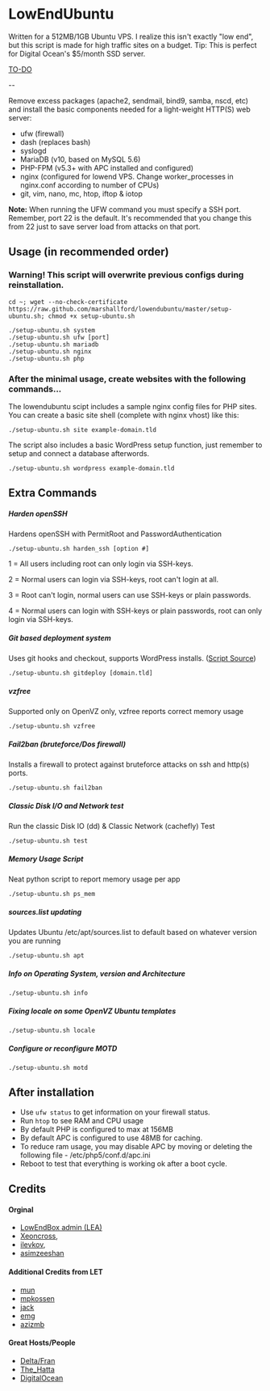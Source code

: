 # LowEndUbuntu

Written for a 512MB/1GB Ubuntu VPS. I realize this isn't exactly "low end", but this script is made for high traffic sites on a budget. Tip: This is perfect for Digital Ocean's $5/month SSD server.

[TO-DO](todo.md)

--

Remove excess packages (apache2, sendmail, bind9, samba, nscd, etc) and install the basic components needed for a light-weight HTTP(S) web server:

 - ufw (firewall)
 - dash (replaces bash)
 - syslogd
 - MariaDB (v10, based on MySQL 5.6)
 - PHP-FPM (v5.3+ with APC installed and configured)
 - nginx (configured for lowend VPS. Change worker_processes in nginx.conf according to number of CPUs)
 - git, vim, nano, mc, htop, iftop & iotop

**Note:** When running the UFW command you must specify a SSH port. Remember, port 22 is the default. It's recommended that you change this from 22 just to save server load from attacks on that port.

## Usage (in recommended order)

### Warning! This script will overwrite previous configs during reinstallation.

	cd ~; wget --no-check-certificate https://raw.github.com/marshallford/lowendubuntu/master/setup-ubuntu.sh; chmod +x setup-ubuntu.sh

	./setup-ubuntu.sh system
	./setup-ubuntu.sh ufw [port]
	./setup-ubuntu.sh mariadb
	./setup-ubuntu.sh nginx
	./setup-ubuntu.sh php

### After the minimal usage, create websites with the following commands...

The lowendubuntu scipt includes a sample nginx config files for PHP sites. You can create a basic site shell (complete with nginx vhost) like this:

	./setup-ubuntu.sh site example-domain.tld

The script also includes a basic WordPress setup function, just remember to setup and connect a database afterwords.

	./setup-ubuntu.sh wordpress example-domain.tld

## Extra Commands

##### Harden openSSH

Hardens openSSH with PermitRoot and PasswordAuthentication

	./setup-ubuntu.sh harden_ssh [option #]

1 = All users including root can only login via SSH-keys.

2 = Normal users can login via SSH-keys, root can't login at all.

3 = Root can't login, normal users can use SSH-keys or plain passwords.

4 = Normal users can login with SSH-keys or plain passwords, root can only login via SSH-keys.

##### Git based deployment system

Uses git hooks and checkout, supports WordPress installs. ([Script Source](https://github.com/marshallford/gitdeploy))

	./setup-ubuntu.sh gitdeploy [domain.tld]

##### vzfree

Supported only on OpenVZ only, vzfree reports correct memory usage

	./setup-ubuntu.sh vzfree

##### Fail2ban (bruteforce/Dos firewall)

Installs a firewall to protect against bruteforce attacks on ssh and http(s) ports.

	./setup-ubuntu.sh fail2ban

##### Classic Disk I/O and Network test

Run the classic Disk IO (dd) & Classic Network (cachefly) Test

	./setup-ubuntu.sh test

##### Memory Usage Script

Neat python script to report memory usage per app

	./setup-ubuntu.sh ps_mem

##### sources.list updating

Updates Ubuntu /etc/apt/sources.list to default based on whatever version you are running

	./setup-ubuntu.sh apt

##### Info on Operating System, version and Architecture

	./setup-ubuntu.sh info

##### Fixing locale on some OpenVZ Ubuntu templates

	./setup-ubuntu.sh locale

##### Configure or reconfigure MOTD

	./setup-ubuntu.sh motd

## After installation

- Use `ufw status` to get information on your firewall status.
- Run `htop` to see RAM and CPU usage
- By default PHP is configured to max at 156MB
- By default APC is configured to use 48MB for caching.
- To reduce ram usage, you may disable APC by moving or deleting the following file - /etc/php5/conf.d/apc.ini
- Reboot to test that everything is working ok after a boot cycle.

## Credits

#### Orginal

- [LowEndBox admin (LEA)](https://github.com/lowendbox/lowendscript)
- [Xeoncross](https://github.com/Xeoncross/lowendscript),
- [ilevkov](https://github.com/ilevkov/lowendscript),
- [asimzeeshan](https://github.com/asimzeeshan)

#### Additional Credits from LET

- [mun](http://lowendtalk.com/profile/7133/Mun)
- [mpkossen](http://lowendtalk.com/profile/3071/mpkossen)
- [jack](http://lowendtalk.com/profile/522/Jack)
- [emg](http://lowendtalk.com/profile/13220/emg)
- [azizmb](http://lowendtalk.com/profile/3240/azizmb)

#### Great Hosts/People

- [Delta/Fran](http://buyvm.net)
- [The_Hatta](irc://irc.frantech.ca)
- [DigitalOcean](http://digitalocean.com)
